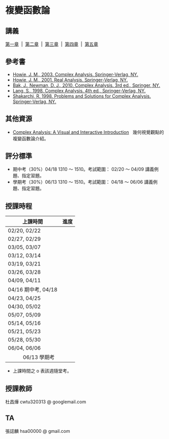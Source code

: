 # 複變函數論 

<!--
單變數複變函數理論是數學領域的必備核心知識。本課程將使同學熟悉其概念與運算，為日後應用打好基礎。

Mastering the analysis of single complex variable is essential for understanding physics, engineering, and various mathematical fields. This course will familiarize students with its concepts and operations, laying the foundation for future applications.
-->

## 講義 

<a href="https://github.com/chang-ye-tu/cf/blob/master/note/note01.pdf">第一章</a>&nbsp; | &nbsp;<a href="https://github.com/chang-ye-tu/cf/blob/master/note/note02.pdf">第二章</a>&nbsp; | &nbsp;<a href="https://github.com/chang-ye-tu/cf/blob/master/note/note03.pdf">第三章</a>&nbsp; | &nbsp;<a href="https://github.com/chang-ye-tu/cf/blob/master/note/note04.pdf">第四章</a>&nbsp; | &nbsp;<a href="https://github.com/chang-ye-tu/cf/blob/master/note/note05.pdf">第五章</a>

## 參考書

- [Howie, J. M., 2003. Complex Analysis. Springer-Verlag, NY.](https://link.springer.com/book/10.1007/978-1-4471-0027-0) 
- [Howie, J. M., 2001. Real Analysis. Springer-Verlag, NY.](https://link.springer.com/book/10.1007/978-1-4471-0341-7)
- [Bak, J., Newman, D. J., 2010. Complex Analysis. 3rd ed., Springer, NY.](https://link.springer.com/book/10.1007/978-1-4419-7288-0)
- [Lang, S., 1998. Complex Analysis. 4th ed., Springer-Verlag, NY.](https://link.springer.com/book/10.1007/978-1-4757-3083-8)
- [Shakarchi, R. 1998. Problems and Solutions for Complex Analysis. Springer-Verlag, NY.](https://link.springer.com/book/10.1007/978-1-4612-1534-9)

## 其他資源

- [Complex Analysis: A Visual and Interactive Introduction](https://complex-analysis.com/) &nbsp; 幾何視覺觀點的複變函數論介紹。


<!--
- [Burckel, R. B., 2021. Classical Analysis in the Complex Plane. Springer, Cham.](https://link.springer.com/book/10.1007/978-1-0716-1965-0)
- [Pólya, G., Szegö, G., 1998. Problems and Theorems in Analysis I: Series. Integral Calculus. Theory of Functions. Springer-Verlag, Berlin.](https://link.springer.com/book/10.1007/978-3-642-61983-0)
- [Pólya, G., Szegö, G., 1998. Problems and Theorems in Analysis II: Theory of Functions. Zeros. Polynomials. Determinants. Number Theory. Geometry. Springer-Verlag, Berlin.](https://link.springer.com/book/10.1007/978-3-642-61905-2)
- [Pap, E., 1999. Complex Analysis through Examples and Exercises. Kluwer, Amsterdam.](https://link.springer.com/book/10.1007/978-94-017-1106-7)
- [Asmar, N. H., Grafakos, L., 2018. Complex Analysis with Applications. Springer Nature, Cham.](https://link.springer.com/book/10.1007/978-3-319-94063-2)
- [Ash, R. B., Novinger, P. W., 2007. Complex Variables. 2nd ed., Dover Publications.](https://people.math.sc.edu/girardi/m7034/book/AshComplexVariablesWithHyperlinks.pdf) 
- [Lang, S., 1997. Undergraduate Analysis. 2nd ed, Springer-Verlag, NY.](https://link.springer.com/book/10.1007/978-1-4757-2698-5)
- [Shakarchi, R., 1998. Problems and Solutions for Undergraduate Analysis. Springer-Verlag, NY.](https://link.springer.com/book/10.1007/978-1-4612-1738-1)
- [Lang, S., 1987. Linear Algebra. 3rd ed, Springer-Verlag, NY.](https://link.springer.com/book/10.1007/978-1-4757-1949-9)
- [Shakarchi, R., 1996. Solutions Manual for Lang's Linear Algebra. Springer-Verlag, NY.](https://link.springer.com/book/10.1007/978-1-4612-0755-9)
- [Lang, S., 1987. Introduction to Linear Algebra. 2nd ed, Springer-Verlag, NY.](https://link.springer.com/book/10.1007/978-1-4612-1070-2)
-->

## 評分標準

- 期中考（30%）04/18 1310 ～ 1510。考試範圍： 02/20 ～ 04/09 講義例題、指定習題。 
- 學期考（30%）06/13 1310 ～ 1510。考試範圍： 04/18 ～ 06/06 講義例題、指定習題。

## 授課時程

| 上課時間            | 進度               |
|---------------------|--------------------|
| 02/20, 02/22        |                    |
| 02/27, 02/29        |                    |
| 03/05, 03/07        |                    | 
| 03/12, 03/14        |                    |
| 03/19, 03/21        |                    |
| 03/26, 03/28        |                    |
| 04/09, 04/11        |                    |
| 04/16 期中考, 04/18 |                    |
| 04/23, 04/25        |                    |
| 04/30, 05/02        |                    |
| 05/07, 05/09        |                    |
| 05/14, 05/16        |                    |
| 05/21, 05/23        |                    |
| 05/28, 05/30        |                    |
| 06/04, 06/06        |                    |
| &nbsp;&nbsp;&nbsp;&nbsp;&nbsp;&nbsp;&nbsp;&nbsp;&nbsp;&nbsp;&nbsp;06/13 學期考    |                    |

- 上課時間之 o 表該週隨堂考。

## 授課教師

杜昌燁 cwtu320313 @ googlemail.com

## TA

張誌麟 hsa00000 @ gmail.com
